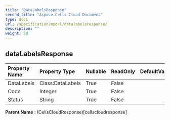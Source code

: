 ```yaml
---
title: "DataLabelsResponse"
second_title: "Aspose.Cells Cloud Document"
type: docs
url: /specification/model/datalabelsresponse/
description: ""
weight: 50
---
```


## **dataLabelsResponse**

 

| Property Name | Property Type | Nullable |  ReadOnly | DefaultValue | Description | 
| :- | :- | :- |:- |  :- | :- |
| DataLabels | Class:DataLabels | True |  False |  |  |  
| Code | Integer | True |  False |  |  |  
| Status | String | True |  False |  |  |  

**Parent Name** : (CellsCloudResponse)[cellscloudresponse]

